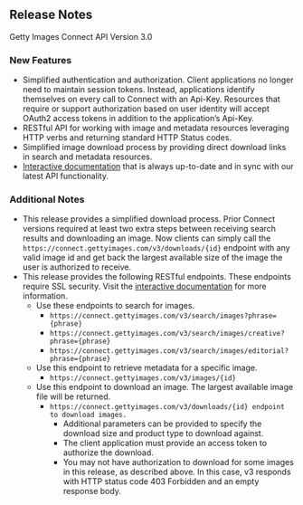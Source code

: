 ## Release Notes

Getty Images Connect API Version 3.0

### New Features

- Simplified authentication and authorization. Client applications no longer need to maintain session tokens. Instead, applications identify themselves on every call to Connect with an Api-Key. Resources that require or support authorization based on user identity will accept OAuth2 access tokens in addition to the application’s Api-Key.
- RESTful API for working with image and metadata resources leveraging HTTP verbs and returning standard HTTP Status codes.
- Simplified image download process by providing direct download links in search and metadata resources.
- [Interactive documentation](https://connect.gettyimages.com/swagger/ui/index.html) that is always up-to-date and in sync with our latest API functionality.

### Additional Notes

- This release provides a simplified download process. Prior Connect versions required at least two extra steps between receiving search results and downloading an image. Now clients can simply call the `https://connect.gettyimages.com/v3/downloads/{id}` endpoint with any valid image id and get back the largest available size of the image the user is authorized to receive.
- This release provides the following RESTful endpoints. These endpoints require SSL security. Visit the [interactive documentation](https://connect.gettyimages.com/swagger/ui/index.html) for more information.
	- Use these endpoints to search for images.
	    - `https://connect.gettyimages.com/v3/search/images?phrase={phrase}`
	    - `https://connect.gettyimages.com/v3/search/images/creative?phrase={phrase}`
	    - `https://connect.gettyimages.com/v3/search/images/editorial?phrase={phrase}`
    - Use this endpoint to retrieve metadata for a specific image.
    	- `https://connect.gettyimages.com/v3/images/{id}`
	- Use this endpoint to download an image. The largest available image file will be returned.
	    - `https://connect.gettyimages.com/v3/downloads/{id} endpoint to download images.`
        	- Additional parameters can be provided to specify the download size and product type to download against.
        	- The client application must provide an access token to authorize the download.
        	- You may not have authorization to download for some images in this release, as described above. In this case, v3 responds with HTTP status code 403 Forbidden and an empty response body.
